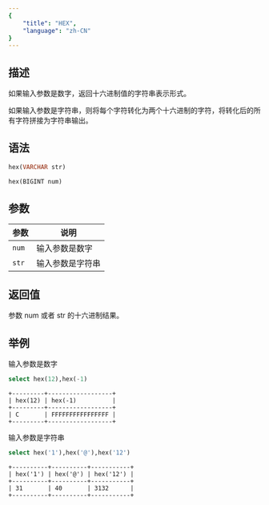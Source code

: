 ```yaml
---
{
    "title": "HEX",
    "language": "zh-CN"
}
---
```


<!-- 
Licensed to the Apache Software Foundation (ASF) under one
or more contributor license agreements.  See the NOTICE file
distributed with this work for additional information
regarding copyright ownership.  The ASF licenses this file
to you under the Apache License, Version 2.0 (the
"License"); you may not use this file except in compliance
with the License.  You may obtain a copy of the License at

  http://www.apache.org/licenses/LICENSE-2.0

Unless required by applicable law or agreed to in writing,
software distributed under the License is distributed on an
"AS IS" BASIS, WITHOUT WARRANTIES OR CONDITIONS OF ANY
KIND, either express or implied.  See the License for the
specific language governing permissions and limitations
under the License.
-->

## 描述

如果输入参数是数字，返回十六进制值的字符串表示形式。

如果输入参数是字符串，则将每个字符转化为两个十六进制的字符，将转化后的所有字符拼接为字符串输出。


## 语法

```sql
hex(VARCHAR str)

hex(BIGINT num)
```

## 参数

| 参数    | 说明       |
|-------|----------|
| `num` | 输入参数是数字  |
| `str` | 输入参数是字符串 |

## 返回值

参数 num 或者 str 的十六进制结果。

## 举例

输入参数是数字
```sql
select hex(12),hex(-1)
```

```text
+---------+------------------+
| hex(12) | hex(-1)          |
+---------+------------------+
| C       | FFFFFFFFFFFFFFFF |
+---------+------------------+
```

输入参数是字符串

```sql
select hex('1'),hex('@'),hex('12')
```

```text
+----------+----------+-----------+
| hex('1') | hex('@') | hex('12') |
+----------+----------+-----------+
| 31       | 40       | 3132      |
+----------+----------+-----------+
```
